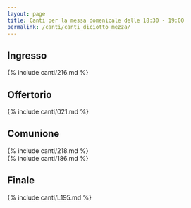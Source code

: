 ```yaml
---
layout: page
title: Canti per la messa domenicale delle 18:30 - 19:00
permalink: /canti/canti_diciotto_mezza/
---
```


## Ingresso
{% include canti/216.md %}   

## Offertorio
{% include canti/021.md %}   

## Comunione   
{% include canti/218.md %}   
{% include canti/186.md %} 

## Finale
{% include canti/L195.md %}   
